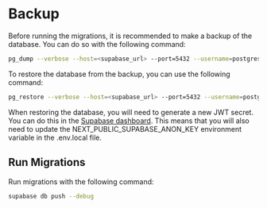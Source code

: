 # Backup

Before running the migrations, it is recommended to make a backup of the database. You can do so with the following command:

```sh
pg_dump --verbose --host=<supabase_url> --port=5432 --username=postgres --format=c --file <location_to_save_to>.sql -n auth -n extensions -n graphql -n graphql_public -n next_auth -n pgbouncer -n pgsodium -n pgsodium_masks -n public -n realtime -n "storage" -n vault postgres
```

To restore the database from the backup, you can use the following command:

```sh
pg_restore --verbose --host=<supabase_url> --port=5432 --username=postgres --clean --format=c --dbname=postgres <location_of_backup>.sql
```

When restoring the database, you will need to generate a new JWT secret. You can do this in the [Supabase dashboard](https://supabase.com/dashboard/project/_/settings/api). This means that you will also need to update the NEXT_PUBLIC_SUPABASE_ANON_KEY environment variable in the .env.local file.

## Run Migrations

Run migrations with the following command:

```sh
supabase db push --debug
```
